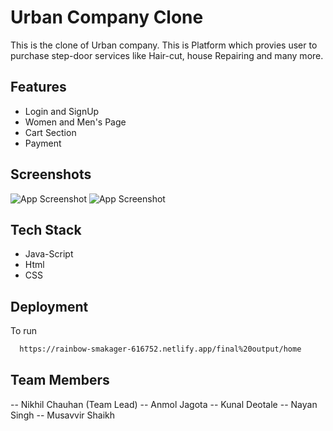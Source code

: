 
# Urban Company Clone

This is the clone of Urban company. This is Platform which provies user
to purchase step-door services like Hair-cut, house Repairing and many more.



## Features
- Login and SignUp
- Women and Men's Page
- Cart Section
- Payment

## Screenshots

![App Screenshot](https://github.com/NLucifer03/NLucifer03/blob/main/img/urban-1.png?raw=true)
![App Screenshot](https://github.com/NLucifer03/NLucifer03/blob/main/img/urban-2.png?raw=true)


## Tech Stack
- Java-Script
- Html
- CSS

## Deployment

To run

```bash
  https://rainbow-smakager-616752.netlify.app/final%20output/home
```


## Team Members
-- Nikhil Chauhan (Team Lead)
-- Anmol Jagota
-- Kunal Deotale
-- Nayan Singh
-- Musavvir Shaikh
